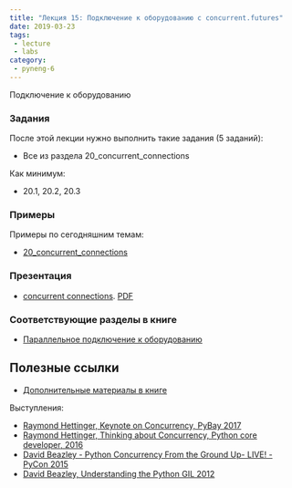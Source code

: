 ```yaml
---
title: "Лекция 15: Подключение к оборудованию с concurrent.futures"
date: 2019-03-23
tags:
 - lecture
 - labs
category:
 - pyneng-6
---
```


Подключение к оборудованию

### Задания

После этой лекции нужно выполнить такие задания (5 заданий):

* Все из раздела 20_concurrent_connections 

Как минимум:

* 20.1, 20.2, 20.3


### Примеры

Примеры по сегодняшним темам:

* [20_concurrent_connections](https://github.com/pyneng/pyneng-online-jan-apr-2019/tree/master/examples/20_concurrent_connections)

### Презентация

* [concurrent connections](https://gitpitch.com/natenka/pyneng-slides/py3-concurrent-connections#/). [PDF](https://github.com/pyneng/pyneng-online-jan-apr-2018/raw/master/presentations/20_concurrent_connections.pdf)


### Соответствующие разделы в книге

* [Параллельное подключение к оборудованию](https://natenka.gitbook.io/pyneng/part_v/20_concurrent_connections)


## Полезные ссылки

* [Дополнительные материалы в книге](https://natenka.gitbook.io/pyneng/part_v/20_concurrent_connections/further_reading)

Выступления:

* [Raymond Hettinger, Keynote on Concurrency, PyBay 2017](https://www.youtube.com/watch?v=9zinZmE3Ogk)
* [Raymond Hettinger, Thinking about Concurrency, Python core developer, 2016](https://www.youtube.com/watch?v=Bv25Dwe84g0)
* [David Beazley - Python Concurrency From the Ground Up- LIVE! - PyCon 2015](https://www.youtube.com/watch?v=MCs5OvhV9S4)
* [David Beazley, Understanding the Python GIL 2012](https://www.youtube.com/watch?v=Obt-vMVdM8s)

